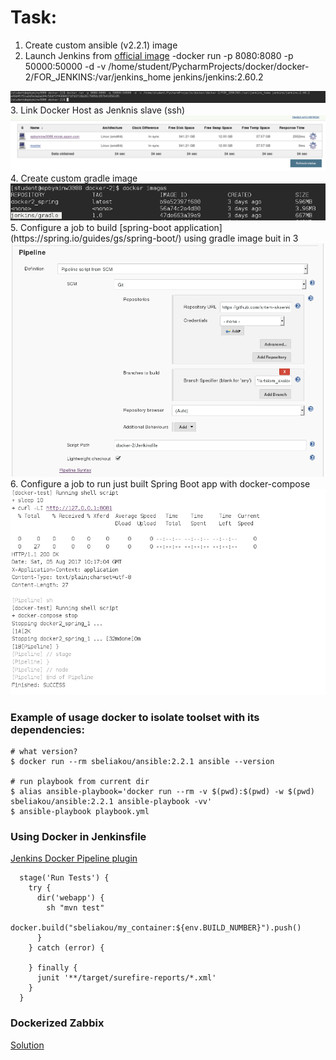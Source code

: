 # Task:
1. Create custom ansible (v2.2.1) image
2. Launch Jenkins from [official image](https://github.com/jenkinsci/docker)
-docker run -p 8080:8080 -p 50000:50000 -d -v /home/student/PycharmProjects/docker/docker-2/FOR_JENKINS:/var/jenkins_home jenkins/jenkins:2.60.2 
<img src="resources/Screenshot from 2017-08-05 13-10-55.png">
3. Link Docker Host as Jenknis slave (ssh)
<img src="resources/Screenshot from 2017-08-05 13-13-54.png">
4. Create custom gradle image
<img src="resources/Screenshot from 2017-08-05 13-15-02.png">
5. Configure a job to build [spring-boot application](https://spring.io/guides/gs/spring-boot/) using gradle image buit in 3
<img src="resources/Screenshot from 2017-08-05 13-15-57.png">
6. Configure a job to run just built Spring Boot app with docker-compose
<img src="resources/Screenshot from 2017-08-05 13-17-27.png">

### Example of usage docker to isolate toolset with its dependencies:

```
# what version?
$ docker run --rm sbeliakou/ansible:2.2.1 ansible --version

# run playbook from current dir
$ alias ansible-playbook='docker run --rm -v $(pwd):$(pwd) -w $(pwd) sbeliakou/ansible:2.2.1 ansible-playbook -vv'
$ ansible-playbook playbook.yml
```

### Using Docker in Jenkinsfile
[Jenkins Docker Pipeline plugin](https://go.cloudbees.com/docs/cloudbees-documentation/cje-user-guide/index.html#docker-workflow)

```
  stage('Run Tests') {
    try {
      dir('webapp') {
        sh "mvn test"
        docker.build("sbeliakou/my_container:${env.BUILD_NUMBER}").push()
      }
    } catch (error) {

    } finally {
      junit '**/target/surefire-reports/*.xml'
    }
  }
```

### Dockerized Zabbix
[Solution](https://www.zabbix.org/wiki/Dockerized_Zabbix)
